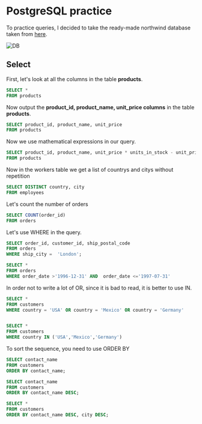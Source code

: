 # PostgreSQL practice

To practice queries, I decided to take the ready-made northwind database taken from [here](https://github.com/pthom/northwind_psql).

![DB](https://github.com/pthom/northwind_psql/blob/master/ER.png)


## Select
First, let's look at all the columns in the table **products**.


```SQL
SELECT * 
FROM products
```

Now output the **product_id, product_name, unit_price columns** in the table **products**.

```SQL
SELECT product_id, product_name, unit_price
FROM products
```

Now we use mathematical expressions in our query.

```SQL
SELECT product_id, product_name, unit_price * units_in_stock - unit_price * discontinued
FROM products
```

Now in the workers table we get a list of countrys and citys without repetition

```SQL
SELECT DISTINCT country, city
FROM employees
```

Let's count the number of orders

```SQL
SELECT COUNT(order_id)
FROM orders
```

Let's use WHERE in the query.

```SQL
SELECT order_id, customer_id, ship_postal_code
FROM orders
WHERE ship_city =  'London';

SELECT *
FROM orders
WHERE order_date >'1996-12-31' AND  order_date <='1997-07-31'
```

In order not to write a lot of OR, since it is bad to read, it is better to use IN.

```SQL
SELECT * 
FROM customers
WHERE country = 'USA' OR country = 'Mexico' OR country = 'Germany'


SELECT * 
FROM customers
WHERE country IN ('USA','Mexico','Germany')
```

To sort the sequence, you need to use ORDER BY

```SQL
SELECT contact_name
FROM customers
ORDER BY contact_name;

SELECT contact_name
FROM customers
ORDER BY contact_name DESC;

SELECT *
FROM customers
ORDER BY contact_name DESC, city DESC;
```










